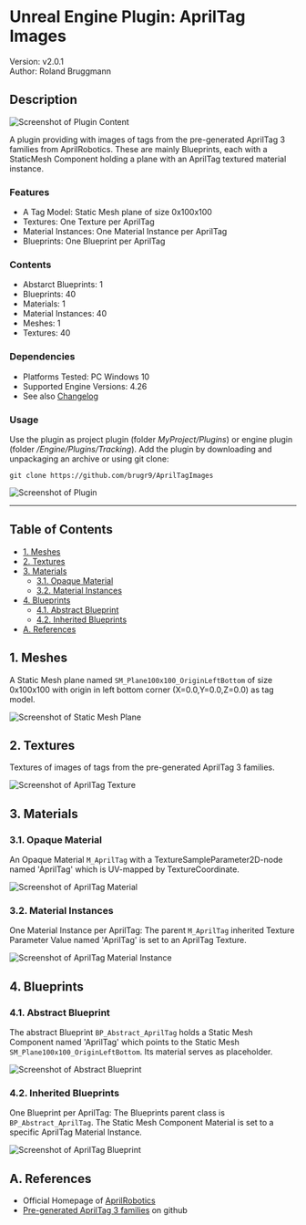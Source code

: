 # Unreal Engine Plugin: AprilTag Images

Version: v2.0.1
<br>Author: Roland Bruggmann

## Description

![Screenshot of Plugin Content](Docs/ScreenshotPluginContent.jpg "Screenshot of Plugin Content")

A plugin providing with images of tags from the pre-generated AprilTag 3 families from AprilRobotics. These are mainly Blueprints, each with a StaticMesh Component holding a plane with an AprilTag textured material instance.

### Features

* A Tag Model: Static Mesh plane of size 0x100x100
* Textures: One Texture per AprilTag
* Material Instances: One Material Instance per AprilTag
* Blueprints: One Blueprint per AprilTag

### Contents

* Abstarct Blueprints: 1
* Blueprints: 40
* Materials: 1
* Material Instances: 40
* Meshes: 1
* Textures: 40

### Dependencies

* Platforms Tested: PC Windows 10
* Supported Engine Versions: 4.26
* See also [Changelog](CHANGELOG.md)

### Usage

Use the plugin as project plugin (folder *MyProject/Plugins*) or engine plugin (folder */Engine/Plugins/Tracking*). Add the plugin by downloading and unpackaging an archive or using git clone:

```shell
git clone https://github.com/brugr9/AprilTagImages
```

![Screenshot of Plugin](Docs/ScreenshotPlugin.jpg "Screenshot of Plugin")

---

## Table of Contents

<!-- Start Document Outline -->

* [1. Meshes](#1-meshes)
* [2. Textures](#2-textures)
* [3. Materials](#3-materials)
	* [3.1. Opaque Material](#31-opaque-material)
	* [3.2. Material Instances](#32-material-instances)
* [4. Blueprints](#4-blueprints)
	* [4.1. Abstract Blueprint](#41-abstract-blueprint)
	* [4.2. Inherited Blueprints](#42-inherited-blueprints)
* [A. References](#a-references)

<!-- End Document Outline -->

<div style='page-break-after: always'></div>

## 1. Meshes

A Static Mesh plane named `SM_Plane100x100_OriginLeftBottom` of size 0x100x100 with origin in left bottom corner (X=0.0,Y=0.0,Z=0.0) as tag model.

![Screenshot of Static Mesh Plane](Docs/ScreenshotStaticMeshPlane.jpg "Screenshot of Static Mesh Plane")

## 2. Textures

Textures of images of tags from the pre-generated AprilTag 3 families.

![Screenshot of AprilTag Texture](Docs/ScreenshotTexture.jpg "Screenshot of AprilTag Texture")

<div style='page-break-after: always'></div>

## 3. Materials

### 3.1. Opaque Material

An Opaque Material `M_AprilTag` with a TextureSampleParameter2D-node named 'AprilTag' which is UV-mapped by TextureCoordinate.

![Screenshot of AprilTag Material](Docs/ScreenshotMaterial.jpg "Screenshot of AprilTag Material")

<div style='page-break-after: always'></div>

### 3.2. Material Instances

One Material Instance per AprilTag: The parent `M_AprilTag` inherited Texture Parameter Value named 'AprilTag' is set to an AprilTag Texture.

![Screenshot of AprilTag Material Instance](Docs/ScreenshotMaterialInstance.jpg "Screenshot of AprilTag Material Instance")

<div style='page-break-after: always'></div>

## 4. Blueprints

### 4.1. Abstract Blueprint

The abstract Blueprint `BP_Abstract_AprilTag` holds a Static Mesh Component named 'AprilTag' which points to the Static Mesh `SM_Plane100x100_OriginLeftBottom`. Its material serves as placeholder.

![Screenshot of Abstract Blueprint](Docs/ScreenshotAbstractBlueprint.jpg "Screenshot of Abstract Blueprint")

### 4.2. Inherited Blueprints

One Blueprint per AprilTag: The Blueprints parent class is `BP_Abstract_AprilTag`. The Static Mesh Component Material is set to a specific AprilTag Material Instance.

![Screenshot of AprilTag Blueprint](Docs/ScreenshotBlueprint.jpg "Screenshot of AprilTag Blueprint")

## A. References

* Official Homepage of [AprilRobotics](https://april.eecs.umich.edu/)
* [Pre-generated AprilTag 3 families](https://github.com/AprilRobotics/apriltag-imgs) on github
